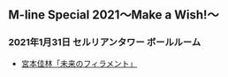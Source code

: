 ## M-line Special 2021～Make a Wish!～

### 2021年1月31日 セルリアンタワー ボールルーム
* [<i class="fa-lg fa-brands fa-youtube"></i> 宮本佳林「未来のフィラメント」](https://www.youtube.com/watch?v=SMRhls7JXMY&t=36m36s)
